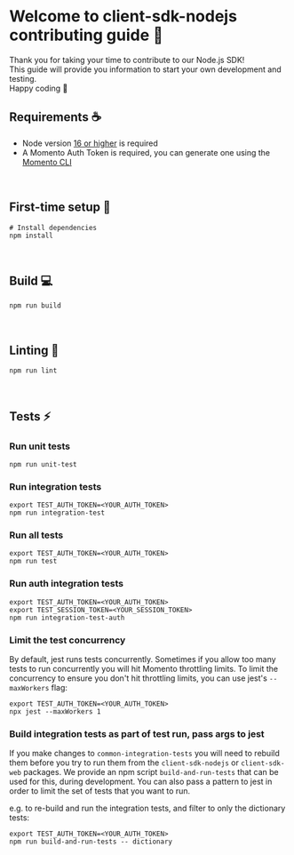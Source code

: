 # Welcome to client-sdk-nodejs contributing guide :wave:

Thank you for taking your time to contribute to our Node.js SDK!
<br/>
This guide will provide you information to start your own development and testing.
<br/>
Happy coding :dancer:
<br/>

## Requirements :coffee:

- Node version [16 or higher](https://nodejs.org/en/download/) is required
- A Momento Auth Token is required, you can generate one using the [Momento CLI](https://github.com/momentohq/momento-cli)

<br/>

## First-time setup :wrench:

```
# Install dependencies
npm install
```

<br />

## Build :computer:

```
npm run build
```

<br/>

## Linting :flashlight:

```
npm run lint
```

<br/>

## Tests :zap:

### Run unit tests

```
npm run unit-test
```

### Run integration tests

```
export TEST_AUTH_TOKEN=<YOUR_AUTH_TOKEN>
npm run integration-test
```

### Run all tests

```
export TEST_AUTH_TOKEN=<YOUR_AUTH_TOKEN>
npm run test
```

### Run auth integration tests

```
export TEST_AUTH_TOKEN=<YOUR_AUTH_TOKEN>
export TEST_SESSION_TOKEN=<YOUR_SESSION_TOKEN>
npm run integration-test-auth
```

### Limit the test concurrency

By default, jest runs tests concurrently. Sometimes if you allow too many tests to run concurrently you
will hit Momento throttling limits.  To limit the concurrency to ensure you don't hit throttling limits,
you can use jest's `--maxWorkers` flag:

```
export TEST_AUTH_TOKEN=<YOUR_AUTH_TOKEN>
npx jest --maxWorkers 1
```

### Build integration tests as part of test run, pass args to jest

If you make changes to `common-integration-tests` you will need to rebuild them before you try to
run them from the `client-sdk-nodejs` or `client-sdk-web` packages.  We provide an npm script
`build-and-run-tests` that can be used for this, during development.  You can also pass a pattern
to jest in order to limit the set of tests that you want to run.

e.g. to re-build and run the integration tests, and filter to only the dictionary tests:

```
export TEST_AUTH_TOKEN=<YOUR_AUTH_TOKEN>
npm run build-and-run-tests -- dictionary
```
